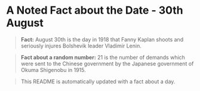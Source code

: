 
# A Noted Fact about the Date - 30th August

> **Fact:** August 30th is the day in 1918 that Fanny Kaplan shoots and seriously injures Bolshevik leader Vladimir Lenin.

> **Fact about a random number:** 21 is the number of demands which were sent to the Chinese government by the Japanese government of Okuma Shigenobu in 1915.

> This README is automatically updated with a fact about a day.
